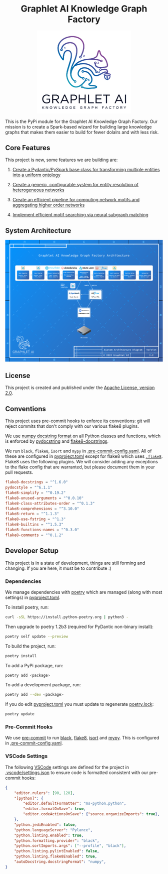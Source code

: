 <p align="center">
    <h1 align="center">Graphlet AI Knowledge Graph Factory</h1>
</p>

<p align="center">
    <img src="https://github.com/Graphlet-AI/graphlet/raw/main/images/graphlet_logo.png" alt="Our mascot Orbits the Squirrel has 5 orbits. Everyone knows this about squirrels!" width="300"/>
</p>

This is the PyPi module for the Graphlet AI Knowledge Graph Factory. Our mission is to create a Spark-based wizard for building large knowledge graphs that makes them easier to build for fewer dolalrs and with less risk.

## Core Features

This project is new, some features we are building are:

1) [Create a Pydantic/PySpark base class for transforming multiple entities into a uniform ontology](https://github.com/Graphlet-AI/graphlet/issues/1)

2) [Create a generic, configurable system for entity resolution of heterogeneous networks](https://github.com/Graphlet-AI/graphlet/issues/3)

3) [Create an efficient pipeline for computing network motifs and aggregating higher order networks](https://github.com/Graphlet-AI/graphlet/issues/5)

4) [Implement efficient motif searching via neural subgraph matching](https://github.com/Graphlet-AI/graphlet/issues/4)

## System Architecture

![Graphlet AI System Architecture](https://github.com/Graphlet-AI/graphlet/raw/main/images/System-Architecture---From-OmniGraffle.png)

## License

This project is created and published under the [Apache License, version 2.0](https://www.apache.org/licenses/LICENSE-2.0).

## Conventions

This project uses pre-commit hooks to enforce its conventions: git will reject commits that don't comply with our various flake8 plugins.

We use [numpy docstring format](https://numpydoc.readthedocs.io/en/latest/format.html#docstring-standard) on all Python classes and functions, which is enforced by [pydocstring](https://github.com/robodair/pydocstring) and [flake8-docstrings](https://gitlab.com/pycqa/flake8-docstrings).

We run `black`, `flake8`, `isort` and `mypy` in [.pre-commit-config.yaml](.pre-commit-config.yaml). All of these are configured in [pyproject.toml](pyproject.toml) except for flake8 which uses [`.flake8`](.flake8).
Flake8 uses the following plugins. We will consider adding any exceptions to the flake config that are warranted, but please document them in your pull requests.

```toml
flake8-docstrings = "^1.6.0"
pydocstyle = "^6.1.1"
flake8-simplify = "^0.19.2"
flake8-unused-arguments = "^0.0.10"
flake8-class-attributes-order = "^0.1.3"
flake8-comprehensions = "^3.10.0"
flake8-return = "^1.1.3"
flake8-use-fstring = "^1.3"
flake8-builtins = "^1.5.3"
flake8-functions-names = "^0.3.0"
flake8-comments = "^0.1.2"
```

## Developer Setup

This project is in a state of development, things are still forming and changing. If you are here, it must be to contribute :)
### Dependencies

We manage dependencies with [poetry](https://python-poetry.org/) which are managed (along with most settings) in [pyproject.toml](pyproject.toml).

To install poetry, run:

```bash
curl -sSL https://install.python-poetry.org | python3 -
```

Then upgrade to poetry 1.2b3 (required for PyDantic non-binary install):

```bash
poetry self update --preview
```

To build the project, run:

```bash
poetry install
```

To add a PyPi package, run:

```bash
poetry add <package>
```

To add a development package, run:

```bash
poetry add --dev <package>
```

If you do edit [pyproject.toml](pyproject.toml) you must update to regenerate [poetry.lock](poetry.lock):

```bash
poetry update
```

### Pre-Commit Hooks

We use [pre-commit](https://pre-commit.com/) to run [black](https://github.com/psf/black), [flake8](https://flake8.pycqa.org/en/latest/), [isort](https://pycqa.github.io/isort/) and [mypy](http://mypy-lang.org/). This is configured in [.pre-commit-config.yaml](.pre-commit-config.yaml).

### VSCode Settings

The following [VSCode](https://code.visualstudio.com/) settings are defined for the project in [.vscode/settings.json](.vscode/settings.json) to ensure code is formatted consistent with our pre-commit hooks:

```json
{
    "editor.rulers": [90, 120],
    "[python]": {
        "editor.defaultFormatter": "ms-python.python",
        "editor.formatOnSave": true,
        "editor.codeActionsOnSave": {"source.organizeImports": true},
    },
    "python.jediEnabled": false,
    "python.languageServer": "Pylance",
    "python.linting.enabled": true,
    "python.formatting.provider": "black",
    "python.sortImports.args": ["--profile", "black"],
    "python.linting.pylintEnabled": false,
    "python.linting.flake8Enabled": true,
    "autoDocstring.docstringFormat": "numpy",
}
```
